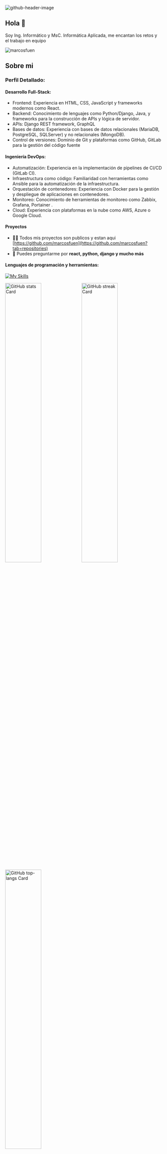 ![github-header-image](https://github.com/user-attachments/assets/ec23ccda-d1e8-469e-add5-d75d92840d8a)


## Hola 👋

<p>Soy Ing. Informático y MsC. Informática Aplicada, me encantan los retos y el trabajo en equipo</p>
<p align="left"> <img src="https://komarev.com/ghpvc/?username=marcosfuen&label=Profile%20views&color=0e75b6&style=flat" alt="marcosfuen" /> </p>

## Sobre mi
### Perfil Detallado:

#### Desarrollo Full-Stack:

- Frontend: Experiencia en HTML, CSS, JavaScript y frameworks modernos como React. 
- Backend: Conocimiento de lenguajes como Python/Django, Java, y frameworks para la construcción de APIs y lógica de servidor.
- APIs: Django REST framework, GraphQL
- Bases de datos: Experiencia con bases de datos relacionales (MariaDB, PostgreSQL, SQLServer) y no relacionales (MongoDB). 
- Control de versiones: Dominio de Git y plataformas como GitHub, GitLab para la gestión del código fuente

#### Ingeniería DevOps:

- Automatización: Experiencia en la implementación de pipelines de CI/CD (GitLab CI). 
- Infraestructura como código: Familiaridad con herramientas como Ansible para la automatización de la infraestructura. 
- Orquestación de contenedores: Experiencia con Docker para la gestión y despliegue de aplicaciones en contenedores. 
- Monitoreo: Conocimiento de herramientas de monitoreo como Zabbix, Grafana, Portainer . 
- Cloud: Experiencia con plataformas en la nube como AWS, Azure o Google Cloud.

#### Proyectos  

- 👨‍💻 Todos mis proyectos son publicos y estan aqui [https://github.com/marcosfuen](https://github.com/marcosfuen?tab=repositories)
- 💬 Puedes preguntarme por **react, python, django y mucho más**


<h4 align="left">Lenguajes de programación y herramientas:</h4>

[![My Skills](https://skillicons.dev/icons?i=js,html,css,python,yarn,windows,vue,vscode,vite,sqlite,react,postman,postgres,npm,nodejs,nginx,mysql,mongodb,materialui,md,linux,kali,jquery,js,java,graphql,grafana,gitlab,github,git,eclipse,docker,django,debian,bootstrap,apollo,d3&theme=light)](https://skillicons.dev)

<!--
<p align="left">
  <a href="https://www.java.com" target="_blank" rel="noreferrer"> <img src="https://raw.githubusercontent.com/devicons/devicon/master/icons/java/java-original.svg" alt="java" width="40" height="40"/> </a>
  <a href="https://developer.mozilla.org/en-US/docs/Web/JavaScript" target="_blank" rel="noreferrer"> <img src="https://raw.githubusercontent.com/devicons/devicon/master/icons/javascript/javascript-original.svg" alt="javascript" width="40" height="40"/> </a>
  <a href="https://www.python.org" target="_blank" rel="noreferrer"> <img src="https://raw.githubusercontent.com/devicons/devicon/master/icons/python/python-original.svg" alt="python" width="40" height="40"/> </a> 
  <a href="https://www.w3.org/html/" target="_blank" rel="noreferrer"> <img src="https://raw.githubusercontent.com/devicons/devicon/master/icons/html5/html5-original-wordmark.svg" alt="html5" width="40" height="40"/> </a>
  <a href="https://www.w3schools.com/css/" target="_blank" rel="noreferrer"> <img src="https://raw.githubusercontent.com/devicons/devicon/master/icons/css3/css3-original-wordmark.svg" alt="css3" width="40" height="40"/> </a>
  <a href="https://vuejs.org/" target="_blank" rel="noreferrer"> <img src="https://raw.githubusercontent.com/devicons/devicon/master/icons/vuejs/vuejs-original-wordmark.svg" alt="vuejs" width="40" height="40"/> </a>
  <a href="https://reactjs.org/" target="_blank" rel="noreferrer"> <img src="https://raw.githubusercontent.com/devicons/devicon/master/icons/react/react-original-wordmark.svg" alt="react" width="40" height="40"/> </a>
  <a href="https://nodejs.org" target="_blank" rel="noreferrer"> <img src="https://raw.githubusercontent.com/devicons/devicon/master/icons/nodejs/nodejs-original-wordmark.svg" alt="nodejs" width="40" height="40"/> </a>
  <a href="https://expressjs.com" target="_blank" rel="noreferrer"> <img src="https://raw.githubusercontent.com/devicons/devicon/master/icons/express/express-original-wordmark.svg" alt="express" width="40" height="40"/> </a>
  <a href="https://www.nginx.com" target="_blank" rel="noreferrer"> <img src="https://raw.githubusercontent.com/devicons/devicon/master/icons/nginx/nginx-original.svg" alt="nginx" width="40" height="40"/> </a>
  <a href="https://graphql.org" target="_blank" rel="noreferrer"> <img src="https://www.vectorlogo.zone/logos/graphql/graphql-icon.svg" alt="graphql" width="40" height="40"/> </a>
  <a href="https://www.sqlite.org/" target="_blank" rel="noreferrer"> <img src="https://www.vectorlogo.zone/logos/sqlite/sqlite-icon.svg" alt="sqlite" width="40" height="40"/> </a>
  <a href="https://www.microsoft.com/en-us/sql-server" target="_blank" rel="noreferrer"> <img src="https://www.svgrepo.com/show/303229/microsoft-sql-server-logo.svg" alt="mssql" width="40" height="40"/> </a>
  <a href="https://www.postgresql.org" target="_blank" rel="noreferrer"> <img src="https://raw.githubusercontent.com/devicons/devicon/master/icons/postgresql/postgresql-original-wordmark.svg" alt="postgresql" width="40" height="40"/> </a>
  <a href="https://mariadb.org/" target="_blank" rel="noreferrer"> <img src="https://www.vectorlogo.zone/logos/mariadb/mariadb-icon.svg" alt="mariadb" width="40" height="40"/> </a> 
  <a href="https://www.mongodb.com/" target="_blank" rel="noreferrer"> <img src="https://raw.githubusercontent.com/devicons/devicon/master/icons/mongodb/mongodb-original-wordmark.svg" alt="mongodb" width="40" height="40"/> </a>
  <a href="https://www.chartjs.org" target="_blank" rel="noreferrer"> <img src="https://www.chartjs.org/media/logo-title.svg" alt="chartjs" width="40" height="40"/> </a>  
  <a href="https://d3js.org/" target="_blank" rel="noreferrer"> <img src="https://raw.githubusercontent.com/devicons/devicon/master/icons/d3js/d3js-original.svg" alt="d3js" width="40" height="40"/> </a>
  <a href="https://www.elastic.co/kibana" target="_blank" rel="noreferrer"> <img src="https://www.vectorlogo.zone/logos/elasticco_kibana/elasticco_kibana-icon.svg" alt="kibana" width="40" height="40"/> </a>
  <a href="https://grafana.com" target="_blank" rel="noreferrer"> <img src="https://www.vectorlogo.zone/logos/grafana/grafana-icon.svg" alt="grafana" width="40" height="40"/> </a> 
  <a href="https://www.docker.com/" target="_blank" rel="noreferrer"> <img src="https://raw.githubusercontent.com/devicons/devicon/master/icons/docker/docker-original-wordmark.svg" alt="docker" width="40" height="40"/> </a>  
  <a href="https://www.djangoproject.com/" target="_blank" rel="noreferrer"> <img src="https://cdn.worldvectorlogo.com/logos/django.svg" alt="django" width="40" height="40"/> </a> 
  <a href="https://postman.com" target="_blank" rel="noreferrer"> <img src="https://www.vectorlogo.zone/logos/getpostman/getpostman-icon.svg" alt="postman" width="40" height="40"/> </a>  
  <a href="https://git-scm.com/" target="_blank" rel="noreferrer"> <img src="https://www.vectorlogo.zone/logos/git-scm/git-scm-icon.svg" alt="git" width="40" height="40"/> </a> 
  <a href="https://www.linux.org/" target="_blank" rel="noreferrer"> <img src="https://raw.githubusercontent.com/devicons/devicon/master/icons/linux/linux-original.svg" alt="linux" width="40" height="40"/> </a>   
</p>
-->
<!-- 
<p align="left"> <a href="https://github.com/ryo-ma/github-profile-trophy"><img src="https://github-profile-trophy.vercel.app/?username=marcosfuen" alt="marcosfuen" /></a> </p>

<p><img align="left" src="https://github-readme-stats.vercel.app/api/top-langs?username=marcosfuen&show_icons=true&locale=en&layout=compact" alt="marcosfuen" /></p>

<p>&nbsp;<img align="left" src="https://github-readme-stats.vercel.app/api?username=marcosfuen&show_icons=true&locale=en" alt="marcosfuen" /></p>

<p><img align="center" src="https://github-readme-streak-stats.herokuapp.com/?user=marcosfuen&" alt="marcosfuen" /></p>
-->


<p align="left">
  <img width="48%" src="https://github-readme-stats.vercel.app/api?username=marcosfuen&theme=default&hide_title=false&hide_rank=false&show_icons=true&include_all_commits=false&count_private=true&line_height=23" alt="GitHub stats Card" />
  <img width="48%" src="https://streak-stats.demolab.com/?user=marcosfuen&theme=default&hide_border=false&date_format=M+j%5B%2C+Y%5D&mode=daily&hide_total_contributions=false&hide_current_streak=false&hide_longest_streak=false&card_height=200" alt="GitHub streak Card" />
</p>

<p align="left">
  <img width="48%" src="https://github-readme-stats.vercel.app/api/top-langs?username=marcosfuen&theme=default&hide_title=false&layout=compact&langs_count=6&hide_progress=false&card_width=400" alt="GitHub top-langs Card" />
  
</p>


<!--
**marcosfuen/marcosfuen** is a ✨ _special_ ✨ repository because its `README.md` (this file) appears on your GitHub profile.

Here are some ideas to get you started:

- 🔭 I’m currently working on ...
- 🌱 I’m currently learning ...
- 👯 I’m looking to collaborate on ...
- 🤔 I’m looking for help with ...
- 💬 Ask me about ...
- 📫 How to reach me: ...
- 😄 Pronouns: ...
- ⚡ Fun fact: ...
-->
